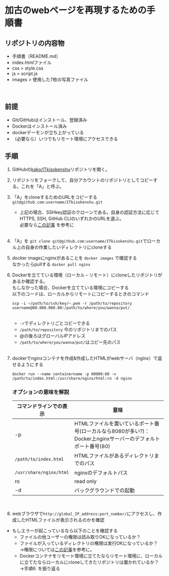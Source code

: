 # 加古のwebページを再現するための手順書
## リポジトリの内容物
   + 手順書（README.md）
   + index.htmlファイル
   + css > style.css
   + js > script.js
   + images > 使用した7枚の写真ファイル
   <br>

## 前提
   + Git/GitHubはインストール、登録済み
   + Dockerはインストール済み
   + dockerデーモンが立ち上がっている
   + （必要なら）いつでもリモート環境にアクセスできる

## 手順
   1. GitHubの[kako/ITkisokenshu](https://github.com/kakoyukiko/ITkisokenshu)リポジトリを開く。<br>

   2. リポジトリをフォークして、自分アカウントのリポジトリとしてコピーする。これを「A」と呼ぶ。<br>

   3. 「A」をcloneするためのURLをコピーする <br>
      `git@github.com:username/ITkisokenshu.git` <br>
      * 上記の場合、SSHkey認証のクローンである。自身の認証方法に応じてHTTPS, SSH, GitHub CLIのいずれかのURLを選ぶ。<br>
      必要なら[この記事](https://docs.github.com/ja/repositories/creating-and-managing-repositories/cloning-a-repository) を参考に 
      <br>

   4. 「A」を `git clone git@github.com:username/ITkisokenshu.git`でローカル上の自身の作業したいディレクトリにcloneする <br>
      
   5. docker imageにnginxがあることを `docker images` で確認する <br>
      なかったらpullする `docker pull nginx` <br>
   
   6. Dockerを立てている環境（ローカル・リモート）にcloneしたリポジトリがあるか確認する。<br>
      もしなかった場合、Dockerを立てている環境にコピーする <br>
      以下のコードは、ローカルからリモートにコピーするときのコマンド
      ```
      scp -i ~/path/to/ssh/key/~.pem -r /path/to/repository username@00.000.000.00:/path/to/where/you/wanna/put/
      ```
      <br>

      + `-r`でディレクトリごとコピーできる
      + `/path/to/repository` 今のリポジトリまでのパス
      + @の後ろはグローバルIPアドレス
      + `/path/to/where/you/wanna/put/`はコピー先のパス
      <br>

   7. dockerでnginxコンテナを作成&作成したHTMLがwebサーバ（nginx）で返せるようにする
       ```
       docker run --name containername -p 00000:80 -v /path/to/index.html:/usr/share/nginx/html:ro -d nginx
       ```

       ### オプションの意味を解説

       |コマンドラインでの表示|意味|
       |-|-|
       |-p|HTMLファイルを置いているポート番号(ローカルなら8080が多い?)：Docker上nginxサーバーのデフォルトポート番号(80)|
       |`/path/to/index.html`|HTMLファイルがあるディレクトリまでのパス|
       |`/usr/share/nginx/html`|nginxのデフォルトパス|
       |ro|read only|
       |-d|バックグラウンドでの起動|
       <br>
   
   8. webブラウザで`http://global_IP_address:port_number/`にアクセスし、作成したHTMLファイルが表示されるのかを確認

   + もしエラーが起こっているなら以下のことを確認する
       + ファイルの他ユーザーの権限は読み取りOKになっているか？
       + ファイルが入っているディレクトリの権限は実行OKになっているか？<br>
         →権限については[この記事](https://qiita.com/shisama/items/5f4c4fa768642aad9e06)を参考に。
       + Dockerコンテナをリモート環境に立てたならリモート環境に、ローカルに立てたならローカルにcloneしてきたリポジトリは置かれているか？<br>
         →手順6. を振り返る
       
      
